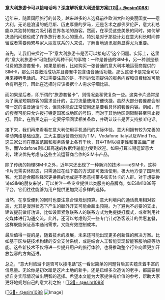 **意大利旅游卡可以接电话吗？深度解析意大利通信方案[[TG💪+ @esim1088](https://t.me/s/esim1088)]**

近年来，随着国际旅行的普及，越来越多的人选择前往欧洲大陆的美丽国度——意大利。无论是浪漫的威尼斯、历史厚重的罗马，还是艺术之都佛罗伦萨，意大利总能以其独特的魅力吸引着世界各地的游客。然而，在享受这些美景的同时，如何解决通讯问题也成了许多旅行者关心的重点。特别是对于那些计划在意大利长时间停留或者需要频繁与家人朋友联系的人来说，了解当地通讯服务显得尤为重要。

首先，让我们来探讨一下“意大利旅游卡是否可以接电话”这个问题。实际上，这里的“意大利旅游卡”可能指代两种不同的事物：一种是普通的SIM卡，另一种则是预付费的旅游套餐卡。如果是前者，比如购买一张普通的意大利本地运营商提供的SIM卡，那么只要激活成功并且套餐中包含语音通话功能，那么这张卡是完全可以用来接听电话的。不过需要注意的是，不同运营商提供的服务内容和资费标准可能会有所差异，因此在选择时应该根据个人需求仔细比较。

而如果是后者，即所谓的“旅游套餐卡”，则情况会稍微复杂一些。这类卡片通常是为了满足短期游客的需求设计的，主打流量使用方便快捷。虽然大部分套餐都会附带一定的语音通话时长，但具体能否正常使用还是要看具体的套餐内容。例如，有的套餐可能只允许拨打特定国家或地区的号码，而对于其他地区则限制甚至禁止拨打。因此，在购买之前一定要仔细阅读相关条款，并确认该卡是否支持接听电话。

接下来，我们再来看看在意大利使用手机通讯的实际体验。意大利拥有较为完善的移动网络基础设施，三大主要运营商分别为TIM、Vodafone Italy以及Wind Tre。这三家公司在覆盖范围和服务质量上各有千秋，其中TIM以稳定性和覆盖面广著称，而Vodafone则以其高速的数据传输能力受到欢迎。如果打算长期逗留意大利，建议优先考虑与这些主流运营商合作的SIM卡产品。

除了传统的物理SIM卡之外，近年来还出现了一种新兴的技术——eSIM卡。这种卡片无需实体形态，只需通过在线下载的方式即可激活使用，极大地方便了国际旅客。尤其适合那些经常更换目的地或是不愿意携带多张实体卡的人群。对于想要尝试eSIM的朋友来说，可以关注一些专业提供此类服务的品牌商，如ESIM1088等平台，它们往往能够为用户提供更加灵活多样的选择。

当然，在享受便利的同时也要注意合理规划预算。意大利境内的通话费用相对较高，尤其是漫游状态下产生的额外开支可能会超出预期。为了避免不必要的支出，建议提前做好功课，比如设置紧急联系人的联系方式为免提拨打模式，或者利用社交媒体进行沟通交流。此外，还可以考虑购买一些专门针对游客设计的优惠套餐，这样既能保证基本通讯需求，又能有效控制成本。

最后值得一提的是，随着技术的发展，未来还可能出现更多创新性的解决方案。比如基于区块链技术构建的安全支付系统，或是结合人工智能实现智能客服响应等功能。这些新技术不仅将进一步提升用户的旅行体验，也将推动整个行业向着更加开放包容的方向迈进。

总之，“意大利旅游卡是否可以接电话”这一看似简单的问题背后其实蕴含着丰富的信息量。无论你是初次踏足这片土地的新手，还是已经多次造访的老手，都需要根据自身实际情况做出明智的选择。希望本文能为大家提供有价值的参考，帮助大家更好地规划自己的意大利之旅！[[TG💪+ @esim1088](https://t.me/s/esim1088)]

[[TG💪+ @esim1088](https://t.me/s/esim1088) ![Image](https://i.postimg.cc/4NQfJmqS/Snipaste-2025-05-13-00-14-12.png)]